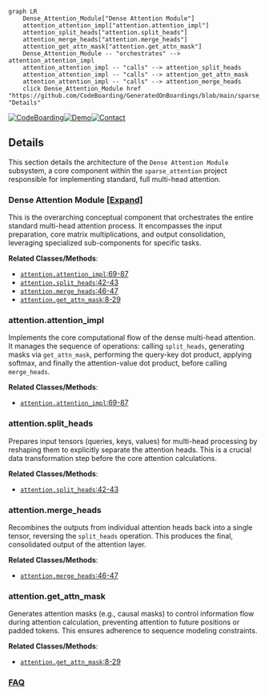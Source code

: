 ```mermaid
graph LR
    Dense_Attention_Module["Dense Attention Module"]
    attention_attention_impl["attention.attention_impl"]
    attention_split_heads["attention.split_heads"]
    attention_merge_heads["attention.merge_heads"]
    attention_get_attn_mask["attention.get_attn_mask"]
    Dense_Attention_Module -- "orchestrates" --> attention_attention_impl
    attention_attention_impl -- "calls" --> attention_split_heads
    attention_attention_impl -- "calls" --> attention_get_attn_mask
    attention_attention_impl -- "calls" --> attention_merge_heads
    click Dense_Attention_Module href "https://github.com/CodeBoarding/GeneratedOnBoardings/blob/main/sparse_attention/Dense_Attention_Module.md" "Details"
```

[![CodeBoarding](https://img.shields.io/badge/Generated%20by-CodeBoarding-9cf?style=flat-square)](https://github.com/CodeBoarding/GeneratedOnBoardings)[![Demo](https://img.shields.io/badge/Try%20our-Demo-blue?style=flat-square)](https://www.codeboarding.org/demo)[![Contact](https://img.shields.io/badge/Contact%20us%20-%20contact@codeboarding.org-lightgrey?style=flat-square)](mailto:contact@codeboarding.org)

## Details

This section details the architecture of the `Dense Attention Module` subsystem, a core component within the `sparse_attention` project responsible for implementing standard, full multi-head attention.

### Dense Attention Module [[Expand]](./Dense_Attention_Module.md)
This is the overarching conceptual component that orchestrates the entire standard multi-head attention process. It encompasses the input preparation, core matrix multiplications, and output consolidation, leveraging specialized sub-components for specific tasks.


**Related Classes/Methods**:

- <a href="https://github.com/openai/sparse_attention/blob/master/attention.py#L69-L87" target="_blank" rel="noopener noreferrer">`attention.attention_impl`:69-87</a>
- <a href="https://github.com/openai/sparse_attention/blob/master/attention.py#L42-L43" target="_blank" rel="noopener noreferrer">`attention.split_heads`:42-43</a>
- <a href="https://github.com/openai/sparse_attention/blob/master/attention.py#L46-L47" target="_blank" rel="noopener noreferrer">`attention.merge_heads`:46-47</a>
- <a href="https://github.com/openai/sparse_attention/blob/master/attention.py#L8-L29" target="_blank" rel="noopener noreferrer">`attention.get_attn_mask`:8-29</a>


### attention.attention_impl
Implements the core computational flow of the dense multi-head attention. It manages the sequence of operations: calling `split_heads`, generating masks via `get_attn_mask`, performing the query-key dot product, applying softmax, and finally the attention-value dot product, before calling `merge_heads`.


**Related Classes/Methods**:

- <a href="https://github.com/openai/sparse_attention/blob/master/attention.py#L69-L87" target="_blank" rel="noopener noreferrer">`attention.attention_impl`:69-87</a>


### attention.split_heads
Prepares input tensors (queries, keys, values) for multi-head processing by reshaping them to explicitly separate the attention heads. This is a crucial data transformation step before the core attention calculations.


**Related Classes/Methods**:

- <a href="https://github.com/openai/sparse_attention/blob/master/attention.py#L42-L43" target="_blank" rel="noopener noreferrer">`attention.split_heads`:42-43</a>


### attention.merge_heads
Recombines the outputs from individual attention heads back into a single tensor, reversing the `split_heads` operation. This produces the final, consolidated output of the attention layer.


**Related Classes/Methods**:

- <a href="https://github.com/openai/sparse_attention/blob/master/attention.py#L46-L47" target="_blank" rel="noopener noreferrer">`attention.merge_heads`:46-47</a>


### attention.get_attn_mask
Generates attention masks (e.g., causal masks) to control information flow during attention calculation, preventing attention to future positions or padded tokens. This ensures adherence to sequence modeling constraints.


**Related Classes/Methods**:

- <a href="https://github.com/openai/sparse_attention/blob/master/attention.py#L8-L29" target="_blank" rel="noopener noreferrer">`attention.get_attn_mask`:8-29</a>




### [FAQ](https://github.com/CodeBoarding/GeneratedOnBoardings/tree/main?tab=readme-ov-file#faq)